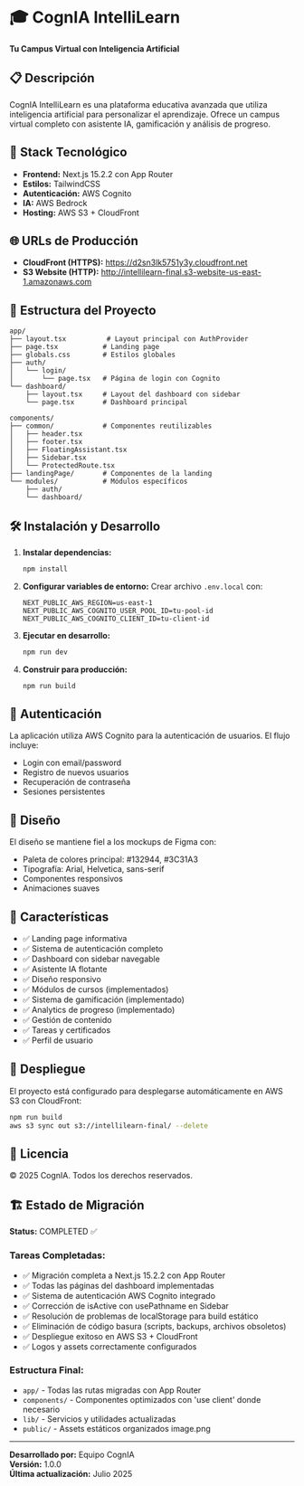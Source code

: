 # 🎓 CognIA IntelliLearn

**Tu Campus Virtual con Inteligencia Artificial**

## 📋 Descripción

CognIA IntelliLearn es una plataforma educativa avanzada que utiliza inteligencia artificial para personalizar el aprendizaje. Ofrece un campus virtual completo con asistente IA, gamificación y análisis de progreso.

## 🚀 Stack Tecnológico

- **Frontend:** Next.js 15.2.2 con App Router
- **Estilos:** TailwindCSS
- **Autenticación:** AWS Cognito
- **IA:** AWS Bedrock
- **Hosting:** AWS S3 + CloudFront

## 🌐 URLs de Producción

- **CloudFront (HTTPS):** https://d2sn3lk5751y3y.cloudfront.net
- **S3 Website (HTTP):** http://intellilearn-final.s3-website-us-east-1.amazonaws.com

## 📁 Estructura del Proyecto

```
app/
├── layout.tsx          # Layout principal con AuthProvider
├── page.tsx           # Landing page
├── globals.css        # Estilos globales
├── auth/
│   └── login/
│       └── page.tsx   # Página de login con Cognito
└── dashboard/
    ├── layout.tsx     # Layout del dashboard con sidebar
    └── page.tsx       # Dashboard principal

components/
├── common/            # Componentes reutilizables
│   ├── header.tsx
│   ├── footer.tsx
│   ├── FloatingAssistant.tsx
│   ├── Sidebar.tsx
│   └── ProtectedRoute.tsx
├── landingPage/       # Componentes de la landing
└── modules/           # Módulos específicos
    ├── auth/
    └── dashboard/
```

## 🛠️ Instalación y Desarrollo

1. **Instalar dependencias:**
   ```bash
   npm install
   ```

2. **Configurar variables de entorno:**
   Crear archivo `.env.local` con:
   ```
   NEXT_PUBLIC_AWS_REGION=us-east-1
   NEXT_PUBLIC_AWS_COGNITO_USER_POOL_ID=tu-pool-id
   NEXT_PUBLIC_AWS_COGNITO_CLIENT_ID=tu-client-id
   ```

3. **Ejecutar en desarrollo:**
   ```bash
   npm run dev
   ```

4. **Construir para producción:**
   ```bash
   npm run build
   ```

## 🔐 Autenticación

La aplicación utiliza AWS Cognito para la autenticación de usuarios. El flujo incluye:
- Login con email/password
- Registro de nuevos usuarios
- Recuperación de contraseña
- Sesiones persistentes

## 🎨 Diseño

El diseño se mantiene fiel a los mockups de Figma con:
- Paleta de colores principal: #132944, #3C31A3
- Tipografía: Arial, Helvetica, sans-serif
- Componentes responsivos
- Animaciones suaves

## 📱 Características

- ✅ Landing page informativa
- ✅ Sistema de autenticación completo
- ✅ Dashboard con sidebar navegable
- ✅ Asistente IA flotante
- ✅ Diseño responsivo
- ✅ Módulos de cursos (implementados)
- ✅ Sistema de gamificación (implementado)
- ✅ Analytics de progreso (implementado)
- ✅ Gestión de contenido
- ✅ Tareas y certificados
- ✅ Perfil de usuario

## 🚀 Despliegue

El proyecto está configurado para desplegarse automáticamente en AWS S3 con CloudFront:

```bash
npm run build
aws s3 sync out s3://intellilearn-final/ --delete
```

## 📄 Licencia

© 2025 CognIA. Todos los derechos reservados.

## 🏗️ Estado de Migración

**Status:** COMPLETED ✅

### Tareas Completadas:
- ✅ Migración completa a Next.js 15.2.2 con App Router
- ✅ Todas las páginas del dashboard implementadas
- ✅ Sistema de autenticación AWS Cognito integrado
- ✅ Corrección de isActive con usePathname en Sidebar
- ✅ Resolución de problemas de localStorage para build estático
- ✅ Eliminación de código basura (scripts, backups, archivos obsoletos)
- ✅ Despliegue exitoso en AWS S3 + CloudFront
- ✅ Logos y assets correctamente configurados

### Estructura Final:
- `app/` - Todas las rutas migradas con App Router
- `components/` - Componentes optimizados con 'use client' donde necesario
- `lib/` - Servicios y utilidades actualizadas
- `public/` - Assets estáticos organizados
image.png
---

**Desarrollado por:** Equipo CognIA  
**Versión:** 1.0.0  
**Última actualización:** Julio 2025
